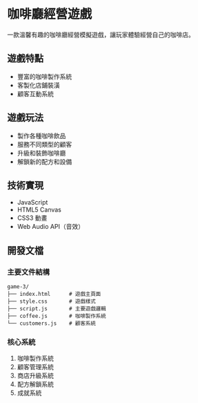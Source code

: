 # 咖啡廳經營遊戲

一款溫馨有趣的咖啡廳經營模擬遊戲，讓玩家體驗經營自己的咖啡店。

## 遊戲特點

- 豐富的咖啡製作系統
- 客製化店鋪裝潢
- 顧客互動系統

## 遊戲玩法

- 製作各種咖啡飲品
- 服務不同類型的顧客
- 升級和裝飾咖啡廳
- 解鎖新的配方和設備

## 技術實現

- JavaScript
- HTML5 Canvas
- CSS3 動畫
- Web Audio API（音效）

## 開發文檔

### 主要文件結構
```
game-3/
├── index.html      # 遊戲主頁面
├── style.css       # 遊戲樣式
├── script.js       # 主要遊戲邏輯
├── coffee.js       # 咖啡製作系統
└── customers.js    # 顧客系統
```

### 核心系統
1. 咖啡製作系統
2. 顧客管理系統
3. 商店升級系統
4. 配方解鎖系統
5. 成就系統 